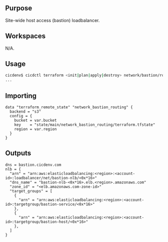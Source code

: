 ## Purpose
Site-wide host access (bastion) loadbalancer.

## Workspaces
N/A.

## Usage
```bash
cicdenv$ cicdctl terraform <init|plan|apply|destroy> network/bastion/routing:main
...
```

## Importing
```hcl
data "terraform_remote_state" "network_bastion_routing" {
  backend = "s3"
  config = {
    bucket = var.bucket
    key    = "state/main/network_bastion_routing/terraform.tfstate"
    region = var.region
  }
}
```

## Outputs
```hcl
dns = bastion.cicdenv.com
nlb = {
  "arn" = "arn:aws:elasticloadbalancing:<region>:<account-id>:loadbalancer/net/bastion-nlb/<0x*16>"
  "dns_name" = "bastion-nlb-<0x*16>.elb.<region>.amazonaws.com"
  "zone_id" = "<elb.amazonaws.com-zone-id>"
  "target_groups" = [
    {
      "arn" = "arn:aws:elasticloadbalancing:<region>:<account-id>:targetgroup/bastion-service/<0x*16>"
    },
    {
      "arn" = "arn:aws:elasticloadbalancing:<region>:<account-id>:targetgroup/bastion-host/<0x*16>"
    },
  ]
}
```

